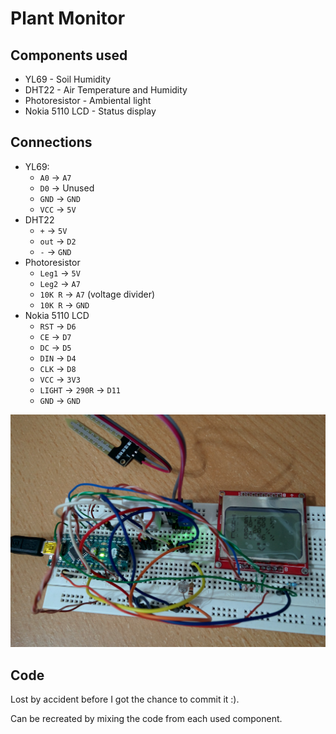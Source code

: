 # Plant Monitor

## Components used

* YL69 - Soil Humidity
* DHT22 - Air Temperature and Humidity
* Photoresistor - Ambiental light
* Nokia 5110 LCD - Status display

## Connections

* YL69:
  * `A0` -> `A7`
  * `D0` -> Unused
  * `GND` -> `GND`
  * `VCC` -> `5V`
* DHT22
  * `+` -> `5V`
  * `out` -> `D2`
  * `-` -> `GND`
* Photoresistor
  * `Leg1` -> `5V`
  * `Leg2` -> `A7`
  * `10K R` -> `A7` (voltage divider)
  * `10K R` -> `GND`
* Nokia 5110 LCD
  * `RST` -> `D6`
  * `CE` -> `D7`
  * `DC` -> `D5`
  * `DIN` -> `D4`
  * `CLK` -> `D8`
  * `VCC` -> `3V3`
  * `LIGHT` -> `290R` -> `D11`
  * `GND` -> `GND`

![Photo of the setup](photo.jpg)

## Code

Lost by accident before I got the chance to commit it :).

Can be recreated by mixing the code from each used component.
